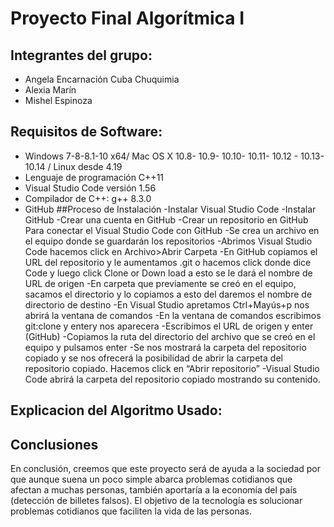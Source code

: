 
# Proyecto Final Algorítmica I 
## Integrantes del grupo:
- Angela Encarnación Cuba Chuquimia
- Alexia Marín 
- Mishel Espinoza

## Requisitos de Software:
 
 - Windows 7-8-8.1-10 x64/ Mac OS X 10.8- 10.9- 10.10- 10.11- 10.12 - 10.13- 10.14 / Linux desde 4.19
 - Lenguaje de programación C++11
 - Visual Studio Code versión 1.56
 - Compilador de C++: g++ 8.3.0
 - GitHub
##Proceso de Instalación
-Instalar Visual Studio Code
-Instalar GitHub
       -Crear una cuenta en GitHub 
       -Crear un repositorio en GitHub
Para conectar el Visual Studio Code con GitHub 
-Se crea un archivo en el equipo donde se guardarán los repositorios
-Abrimos Visual Studio Code hacemos click en Archivo>Abrir Carpeta
-En GitHub copiamos el URL del repositorio y le aumentamos .git o hacemos click donde dice Code y luego click Clone or Down load a esto se le dará el nombre de URL de origen
-En carpeta que previamente se creó en el equipo, sacamos el directorio y lo copiamos a esto del daremos el nombre de directorio de destino 
-En Visual Studio apretamos Ctrl+Mayús+p nos abrirá la ventana de comandos
-En la ventana de comandos escribimos git:clone y entery nos aparecera 
-Escribimos el URL de origen y enter (GitHub)
-Copiamos la ruta del directorio del archivo que se creó en el equipo y pulsamos enter
-Se nos mostrará la carpeta del repositorio copiado y se nos ofrecerá la posibilidad de abrir la carpeta del repositorio copiado. Hacemos click en “Abrir repositorio”
-Visual Studio Code abrirá la carpeta del repositorio copiado mostrando su contenido.

##  Explicacion del Algoritmo Usado:
##  Conclusiones
En conclusión, creemos que este proyecto será de ayuda a la sociedad por que 
aunque suena un poco simple abarca problemas cotidianos que afectan a 
muchas personas, también aportaría a la economía del país (detección de 
billetes falsos).
El objetivo de la tecnología es solucionar problemas cotidianos que faciliten la 
vida de las personas.

